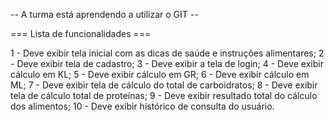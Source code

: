 -- A turma está aprendendo a utilizar o GIT --

=== Lista de funcionalidades ===

1 - Deve exibir tela inicial com as dicas de saúde e instruções alimentares;
2 - Deve exibir tela de cadastro;
3 - Deve exibir a tela de login;
4 - Deve exibir cálculo em KL;
5 - Deve exibir cálculo em GR;
6 - Deve exibir cálculo em ML;
7 - Deve exibir tela de cálculo do total de carboidratos;
8 - Deve exibir tela de cálculo total de proteínas;
9 - Deve exibir resultado total do cálculo dos alimentos;
10 - Deve exibir histórico de consulta do usuário.            